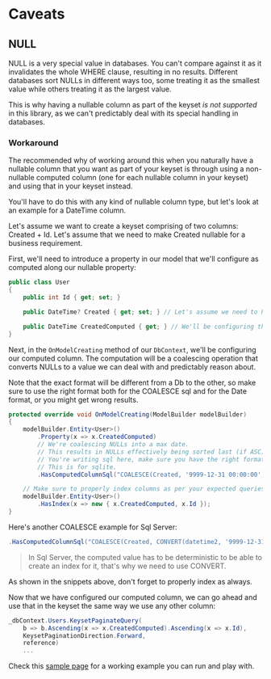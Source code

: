 # Caveats

## NULL

NULL is a very special value in databases. You can't compare against it as it invalidates the whole WHERE clause, resulting in no results. Different databases sort NULLs in different ways too, some treating it as the smallest value while others treating it as the largest value.

This is why having a nullable column as part of the keyset _is not supported_ in this library, as we can't predictably deal with its special handling in databases.

### Workaround

The recommended why of working around this when you naturally have a nullable column that you want as part of your keyset is through using a non-nullable computed column (one for each nullable column in your keyset) and using that in your keyset instead.

You'll have to do this with any kind of nullable column type, but let's look at an example for a DateTime column.

Let's assume we want to create a keyset comprising of two columns: Created + Id. Let's assume that we need to make Created nullable for a business requirement.

First, we'll need to introduce a property in our model that we'll configure as computed along our nullable property:

```cs
public class User
{
    public int Id { get; set; }

    public DateTime? Created { get; set; } // Let's assume we need to have this as nullable

    public DateTime CreatedComputed { get; } // We'll be configuring this as a computed column later
}
```

Next, in the `OnModelCreating` method of our `DbContext`, we'll be configuring our computed column. The computation will be a coalescing operation that converts NULLs to a value we can deal with and predictably reason about.

Note that the exact format will be different from a Db to the other, so make sure to use the right format both for the COALESCE sql and for the Date format, or you might get wrong results.

```cs
protected override void OnModelCreating(ModelBuilder modelBuilder)
{
    modelBuilder.Entity<User>()
        .Property(x => x.CreatedComputed)
        // We're coalescing NULLs into a max date.
        // This results in NULLs effectively being sorted last (if ASC), irrelevant of the Db.
        // You're writing sql here, make sure you have the right format for your particular database.
        // This is for sqlite.
        .HasComputedColumnSql("COALESCE(Created, '9999-12-31 00:00:00')");

    // Make sure to properly index columns as per your expected queries.
    modelBuilder.Entity<User>()
        .HasIndex(x => new { x.CreatedComputed, x.Id });
}
```

Here's another COALESCE example for Sql Server:

```cs
.HasComputedColumnSql("COALESCE(Created, CONVERT(datetime2, '9999-12-31', 102))");
```

> In Sql Server, the computed value has to be deterministic to be able to create an index for it, that's why we need to use CONVERT.

As shown in the snippets above, don't forget to properly index as always.

Now that we have configured our computed column, we can go ahead and use that in the keyset the same way we use any other column:

```cs
_dbContext.Users.KeysetPaginateQuery(
    b => b.Ascending(x => x.CreatedComputed).Ascending(x => x.Id),
    KeysetPaginationDirection.Forward,
    reference)
    ...
```

Check this [sample page](../samples/Basic/Pages/Computed.cshtml) for a working example you can run and play with.
